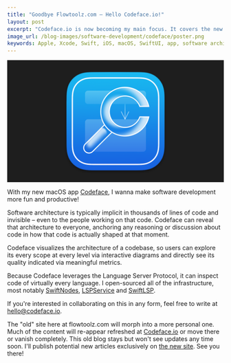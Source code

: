 ```yaml
---
title: "Goodbye Flowtoolz.com – Hello Codeface.io!"
layout: post
excerpt: "Codeface.io is now becoming my main focus. It covers the new Codeface app as well as general software architecture and related consulting work."
image_url: /blog-images/software-development/codeface/poster.png
keywords: Apple, Xcode, Swift, iOS, macOS, SwiftUI, app, software architecture, codeface, code
---
```


<img style="margin-left:auto;margin-right:auto;display:block;" src="/blog-images/software-development/codeface/poster.png" title="{{ page.title }}" alt="{{ page.title }}. {{ page.keywords }}">

With my new macOS app <a href="https://www.codeface.io">Codeface</a>, I wanna make software development more fun and productive!

Software architecture is typically implicit in thousands of lines of code and invisible – even to the people working on that code. Codeface can reveal that architecture to everyone, anchoring any reasoning or discussion about code in how that code is actually shaped at that moment.

Codeface visualizes the architecture of a codebase, so users can explore its every scope at every level via interactive diagrams and directly see its quality indicated via meaningful metrics.

Because Codeface leverages the Language Server Protocol, it can inspect code of virtually every language. I open-sourced all of the infrastructure, most notably [SwiftNodes](https://github.com/flowtoolz/SwiftNodes), [LSPService](https://github.com/flowtoolz/LSPService) and [SwiftLSP](https://github.com/flowtoolz/SwiftLSP).

If you're interested in collaborating on this in any form, feel free to write at <a href="mailto:hello@codeface.io">hello@codeface.io</a>.

The "old" site here at flowtoolz.com will morph into a more personal one. Much of the content will re-appear refreshed at <a href="https://www.codeface.io">Codeface.io</a> or move there or vanish completely. This old blog stays but won't see updates any time soon. I'll publish potential new articles exclusively on <a href="https://www.codeface.io">the new site</a>. See you there!
